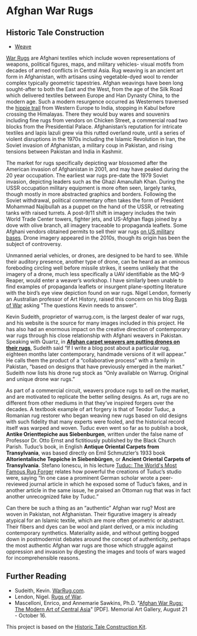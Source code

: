 # Afghan War Rugs
## Historic Tale Construction

- [Weave](http://conradconrad.github.io/warrugs)

[War Rugs](https://en.wikipedia.org/wiki/War_rugs) are Afghani textiles which include woven representations of weapons, political figures, maps, and military vehicles- visual motifs from decades of armed conflicts in Central Asia. Rug weaving is an ancient art form in Afghanistan, with artisans using vegetable-dyed wool to render complex typically geometric tapestries. Afghan weavings have been long sought-after to both the East and the West, from the age of the Silk Road which delivered textiles between Europe and Han Dynasty China, to the modern age. Such a modern resurgence occurred as Westerners traversed the [hippie trail](https://en.wikipedia.org/wiki/Hippie_trail) from Western Europe to India, stopping in Kabul before crossing the Himalayas. There they would buy wares and souvenirs including fine rugs from vendors on Chicken Street, a commercial road two blocks from the Presidential Palace. Afghanistan’s reputation for intricate textiles and lapis lazuli grew via this rutted overland route, until a series of violent disruptions in the 1970s including the Islamic Revolution in Iran, the Soviet invasion of Afghanistan, a military coup in Pakistan, and rising tensions between Pakistan and India in Kashmir.

The market for rugs specifically depicting war blossomed after the American invasion of Afghanistan in 2001, and may have peaked during the 20 year occupation. The earliest war rugs pre-date the 1979 Soviet invasion, depicting leaders such as the Ghazi Amanullah Khan. During the USSR occupation military equipment is more often seen, largely tanks, though mostly in more abstracted graphics and borders. Following the Soviet withdrawal, political commentary often takes the form of President Mohammad Najibullah as a puppet on the hand of the USSR, or retreating tanks with raised turrets. A post-9/11 shift in imagery includes the twin World Trade Center towers, fighter jets, and US-Afghan flags joined by a dove with olive branch, all imagery traceable to propaganda leaflets. Some Afghani vendors obtained permits to sell their war rugs [on US military bases](https://www.smithsonianmag.com/arts-culture/rug-of-war-19377583/). Drone imagery appeared in the 2010s, though its origin has been the subject of controversy. 

Unmanned aerial vehicles, or drones, are designed to be hard to see. While their auditory presence, another type of drone, can be heard as an ominous foreboding circling well before missile strikes, it seems unlikely that the imagery of a drone, much less specifically a UAV identifiable as the MQ-9 Reaper, would enter a weaver’s workshop. I have similarly been unable to find examples of propaganda leaflets or insurgent plane-spotting literature with the bird’s eye view depiction found on war rugs. Nigel Lendon, formerly an Australian professor of Art History, raised this concern on his blog [Rugs of War](https://rugsofwar.wordpress.com/2015/02/26/the-questions-kevin-needs-to-answer/) asking "The questions Kevin needs to answer".

Kevin Sudeith, proprietor of warrug.com, is the largest dealer of war rugs, and his website is the source for many images included in this project. He has also had an enormous impact on the creative direction of contemporary war rugs through his close relationship with Afghani weavers in Pakistan. Speaking with Quartz, in [**Afghan carpet weavers are putting drones on their rugs**](
https://qz.com/333733/afghan-carpet-weavers-are-putting-drones-on-their-rugs), Sudeith said “If I write a blog post about a particular rug, eighteen months later contemporary, handmade versions of it will appear.” He calls them the product of a “collaborative process” with a family in Pakistan, “based on designs that have previously emerged in the market.” Sudeith now lists his drone rug stock as “Only available on Warrug. Original and unique drone war rugs.”

As part of a commercial circuit, weavers produce rugs to sell on the market, and are motivated to replicate the better selling designs. As art, rugs are no different from other mediums in that they’ve inspired forgers over the decades. A textbook example of art forgery is that of Teodor Tuduc, a Romanian rug restorer who began weaving new rugs based on old designs with such fidelity that many experts were fooled, and the historical record itself was warped and woven. Tuduc even went so far as to publish a book, **Antike Orienttepiche aus Siebenburgen**, written under the false name of Professor Dr. Otto Ernst and fictitiously published by the Black Church Parish. Tuduc’s book, in English **Antique Oriental Carpets from Transylvania**, was based directly on Emil Schmutzler’s 1933 book **Altorientalische Teppiche in Siebenbürgen**, or **Ancient Oriental Carpets of Transylvania**. Stefano Ionescu, in his lecture [Tuduc: The World's Most Famous Rug Forger](https://www.youtube.com/watch?v=8pfPWVPsJfY) relates how powerful the creations of Tuduc’s studio were, saying “In one case a prominent German scholar wrote a peer-reviewed journal article in which he exposed some of Tuduc’s fakes, and in another article in the same issue, he praised an Ottoman rug that was in fact another unrecognized fake by Tuduc.” 

Can there be such a thing as an “authentic” Afghan war rug? Most are woven in Pakistan, not Afghanistan. Their figurative imagery is already atypical for an Islamic textile, which are more often geometric or abstract. Their fibers and dyes can be wool and plant derived, or a mix including contemporary synthetics. Materiality aside, and without getting bogged down in postmodernist debates around the concept of authenticity, perhaps the most authentic Afghan war rugs are those which struggle against oppression and invasion by digesting the images and tools of wars waged for incomprehensible reasons.

## Further Reading
- Sudeith, Kevin. [WarRug.com](https://www.warrug.com).
- Lendon, Nigel. [Rugs of War](https://rugsofwar.wordpress.com).
- Mascelloni, Enrico, and Annemarie Sawkins, Ph.D. "[Afghan War Rugs: The Modern Art of Central Asia](https://mag.rochester.edu/wp-content/uploads/2016/01/Afghan-War-Rugs_Brochure_2016.pdf)" [PDF]. Memorial Art Gallery, August 21 - October 16.

This project is based on the [Historic Tale Construction Kit](https://github.com/htck/bayeux).
